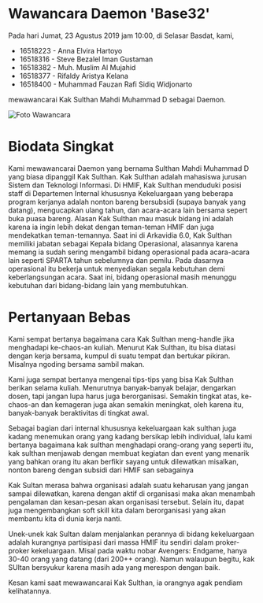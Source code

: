 # Wawancara Daemon 'Base32'
Pada hari Jumat, 23 Agustus 2019 jam 10:00, di Selasar Basdat, kami,
- 16518223 - Anna Elvira Hartoyo
- 16518316 - Steve Bezalel Iman Gustaman
- 16518382 - Muh. Muslim Al Mujahid
- 16518377 - Rifaldy Aristya Kelana
- 16518400 - Muhammad Fauzan Rafi Sidiq Widjonarto

mewawancarai Kak Sulthan Mahdi Muhammad D sebagai Daemon.

![Foto Wawancara](585708.jpg)

# Biodata Singkat
Kami mewawancarai Daemon yang bernama Sulthan Mahdi Muhammad D yang biasa dipanggil Kak Sulthan. Kak Sulthan adalah mahasiswa jurusan Sistem dan Teknologi Informasi. Di HMIF, Kak Sulthan menduduki posisi staff di Departemen Internal khususnya Kekeluargaan yang beberapa program kerjanya adalah nonton bareng bersubsidi (supaya banyak yang datang), mengucapkan ulang tahun, dan acara-acara lain bersama sepert buka puasa bareng. Alasan Kak Sulthan mau masuk bidang ini adalah karena ia ingin lebih dekat dengan teman-teman HMIF dan juga mendekatkan teman-temannya. Saat ini di Arkavidia 6.0, Kak Sulthan memiliki jabatan sebagai Kepala bidang Operasional, alasannya karena memang ia sudah sering mengambil bidang operasional pada acara-acara lain seperti SPARTA tahun sebelumnya dan pemilu. Pada dasarnya operasional itu bekerja untuk menyediakan segala kebutuhan demi keberlangsungan acara. Saat ini, bidang operasional masih menunggu kebutuhan dari bidang-bidang lain yang membutuhkan.

# Pertanyaan Bebas
Kami sempat bertanya bagaimana cara Kak Sulthan meng-handle jika menghadapi ke-chaos-an kuliah. Menurut Kak Sulthan, itu bisa diatasi dengan kerja bersama, kumpul di suatu tempat dan bertukar pikiran. Misalnya ngoding bersama sambil makan.

Kami juga sempat bertanya mengenai tips-tips yang bisa Kak Sulthan berikan selama kuliah. Menurutnya banyak-banyak belajar, dengarkan dosen, tapi jangan lupa harus juga berorganisasi. Semakin tingkat atas, ke-chaos-an dan kemageran juga akan semakin meningkat, oleh karena itu, banyak-banyak beraktivitas di tingkat awal.

Sebagai bagian dari internal khususnya kekeluargaan kak sulthan juga kadang menemukan orang yang kadang bersikap lebih individual, lalu kami bertanya bagaimana kak sulthan menghadapi orang-orang yang seperti itu, kak sulthan menjawab dengan membuat kegiatan dan event yang menarik yang bahkan orang itu akan berfikir sayang untuk dilewatkan misalkan, nonton bareng dengan subsidi dari HMIF san sebagainya

Kak Sultan merasa bahwa organisasi adalah suatu keharusan yang jangan sampai dilewatkan, karena dengan aktif di organisasi maka akan menambah pengalaman dan kesan-pesan akan organisasi tersebut. Selain itu, dapat juga mengembangkan soft skill kita dalam berorganisasi yang akan membantu kita di dunia kerja nanti.

Unek-unek kak Sultan dalam menjalankan perannya di bidang kekeluargaan adalah kurangnya partisipasi dari massa HMIF itu sendiri dalam proker-proker kekeluargaan. Misal pada waktu nobar Avengers: Endgame, hanya 30-40 orang yang datang (dari 200++ orang). Namun walaupun begitu, kak SUltan bersyukur karena masih ada yang merespon dengan baik. 

Kesan kami saat mewawancarai Kak Sulthan, ia orangnya agak pendiam kelihatannya. 
